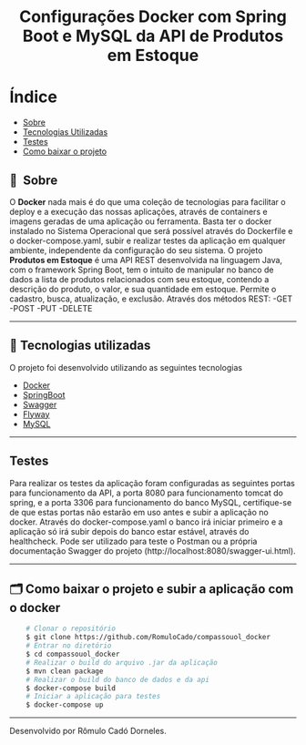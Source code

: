 <h1 align="center">Configurações Docker com Spring Boot e MySQL da API de Produtos em Estoque<h1>

# Índice

- [Sobre](#-sobre)
- [Tecnologias Utilizadas](#-tecnologias-utilizadas)
- [Testes](https://github.com/RomuloCado/compassouol#testes)
- [Como baixar o projeto](#-como-baixar-o-projeto)

## 🔖&nbsp; Sobre

O **Docker** nada mais é do que uma coleção de tecnologias para facilitar o deploy e a execução das nossas aplicações, através de containers e imagens geradas de uma aplicação ou ferramenta. Basta ter o docker instalado no Sistema Operacional que será possível através do Dockerfile e o docker-compose.yaml, subir e realizar testes da aplicação em qualquer ambiente, independente da configuração do seu sistema.
O projeto **Produtos em Estoque** é uma API REST desenvolvida na linguagem Java, com o framework Spring Boot, tem o intuito de manipular no banco de dados a lista de produtos 
relacionados com seu estoque, contendo a descrição do produto, o valor, e sua quantidade em estoque. Permite o cadastro, busca, atualização, e exclusão.
Através dos métodos REST:
-GET
-POST
-PUT
-DELETE


---

## 🚀 Tecnologias utilizadas

O projeto foi desenvolvido utilizando as seguintes tecnologias

- [Docker](https://www.docker.com/products/docker-desktop)
- [SpringBoot](https://spring.io/projects/spring-boot)
- [Swagger](http://springfox.github.io/springfox/)
- [Flyway](https://flywaydb.org/documentation/usage/api/#download)
- [MySQL](https://www.mysql.com)

---

## Testes

Para realizar os testes da aplicação foram configuradas as seguintes portas para funcionamento da API, a porta 8080 para funcionamento tomcat do spring, e a porta 3306 para funcionamento do banco MySQL, certifique-se de que estas portas não estarão em uso antes e subir a aplicação no docker. Através do docker-compose.yaml o banco irá iniciar primeiro e a aplicação só irá subir depois do banco estar estável, através do healthcheck. Pode ser utilizado para teste o Postman ou a própria documentação Swagger do projeto (http://localhost:8080/swagger-ui.html).

---

## 🗂 Como baixar o projeto e subir a aplicação com o docker

```bash
    # Clonar o repositório
    $ git clone https://github.com/RomuloCado/compassouol_docker
    # Entrar no diretório
    $ cd compassouol_docker
    # Realizar o build do arquivo .jar da aplicação
    $ mvn clean package
    # Realizar o build do banco de dados e da api
    $ docker-compose build
    # Iniciar a aplicação para testes
    $ docker-compose up

```

---

Desenvolvido por Rômulo Cadó Dorneles.

